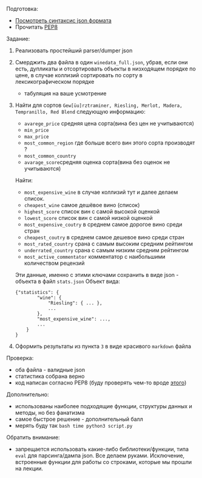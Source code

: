 Подготовка:
* [Посмотреть синтаксис json формата](https://www.quackit.com/json/tutorial/json_syntax.cfm)
* Прочитать [PEP8](https://www.python.org/dev/peps/pep-0008/)

Задание: 
1. Реализовать простейший parser/dumper json
2. Смерджить два файла в один `winedata_full.json`, убрав, если они есть, дупликаты и отсортировать объекты в низходящем порядке по цене, в случае коллизий сортировать по сорту в лексикографическом порядке
   * табуляция на ваше усмотрение
3. Найти для сортов `Gew[üu]rztraminer, Riesling, Merlot, Madera, Tempranillo, Red Blend` следующую информацию:
   * `avarege_price` средняя цена сорта(вина без цен не учитываются)
   * `min_price`
   * `max_price`
   * `most_common_region` где больше всего вин этого сорта производят ?
   * `most_common_country`
   * `avarage_score`средняя оценка сорта(вина без оценок не учитываются)
    
   Найти:
   * `most_expensive_wine` в случае коллизий тут и далее делаем список.
   * `cheapest_wine` самое дешёвое вино (список)
   * `highest_score` список вин с самой высокой оценкой
   * `lowest_score` список вин с самой низкой оценкой
   * `most_expensive_coutry` в среднем самое дорогое вино среди стран
   * `cheapest_coutry` в среднем самое дешевое вино среди стран
   * `most_rated_country` срана с самым высоким средним рейтингом
   * `underrated_country` срана с самым низким средним рейтингом
   * `most_active_commentator` комментатор с наибольшими количеством рецензий
   
	Эти данные, именно с этими ключами сохранить в виде json - объекта в файл `stats.json`
	Объект вида:
	```
	{"statistics": {
			"wine": {
				"Riesling": { ... },
				...
			},
			"most_expensive_wine": ...,
			...
		}
	}

4. Оформить результаты из пункта `3` в виде красивого `markdown` файла


Проверка:   
* оба файла - валидные json
* статистика собрана верно
* код написан согласно PEP8 (буду проверять чем-то вроде [этого](https://pypi.org/project/pep8/))

Дополнительно:
* использованы наиболее подходящие функции, структуры данных и методы, но без фанатизма
* самое быстрое решение - дополнительный балл
* мерять буду так `bash time python3 script.py`

Обратить внимание:
* запрещается использовать какие-либо библиотеки/функции, типа `eval` для парсинга/дампа json. Все делаем руками. Исключение, встроенные функции для работы со строками, которые мы прошли на лекции.

